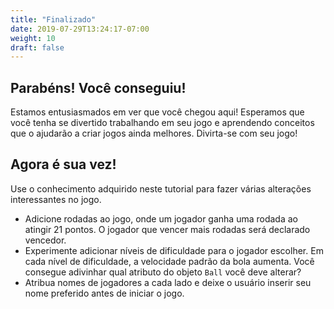 ```yaml
---
title: "Finalizado"
date: 2019-07-29T13:24:17-07:00
weight: 10
draft: false
---
```


## Parabéns! Você conseguiu!

Estamos entusiasmados em ver que você chegou aqui! Esperamos que você tenha se divertido trabalhando em seu jogo e aprendendo conceitos que o ajudarão a criar jogos ainda melhores. Divirta-se com seu jogo!

## Agora é sua vez!

Use o conhecimento adquirido neste tutorial para fazer várias alterações interessantes no jogo.
- Adicione rodadas ao jogo, onde um jogador ganha uma rodada ao atingir 21 pontos. O jogador que vencer mais rodadas será declarado vencedor.
- Experimente adicionar níveis de dificuldade para o jogador escolher. Em cada nível de dificuldade, a velocidade padrão da bola aumenta. Você consegue adivinhar qual atributo do objeto `Ball` você deve alterar?
- Atribua nomes de jogadores a cada lado e deixe o usuário inserir seu nome preferido antes de iniciar o jogo.
